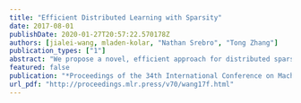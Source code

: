 ```yaml
---
title: "Efficient Distributed Learning with Sparsity"
date: 2017-08-01
publishDate: 2020-01-27T20:57:22.570178Z
authors: [jialei-wang, mladen-kolar, "Nathan Srebro", "Tong Zhang"]
publication_types: ["1"]
abstract: "We propose a novel, efficient approach for distributed sparse learning with observations randomly partitioned across machines. In each round of the proposed method, worker machines compute the gradient of the loss on local data and the master machine solves a shifted $ell_1$ regularized loss minimization problem. After a number of communication rounds that scales only logarithmically with the number of machines, and independent of other parameters of the problem, the proposed approach provably matches the estimation error bound of centralized methods."
featured: false
publication: "*Proceedings of the 34th International Conference on Machine Learning*"
url_pdf: "http://proceedings.mlr.press/v70/wang17f.html"
---
```


